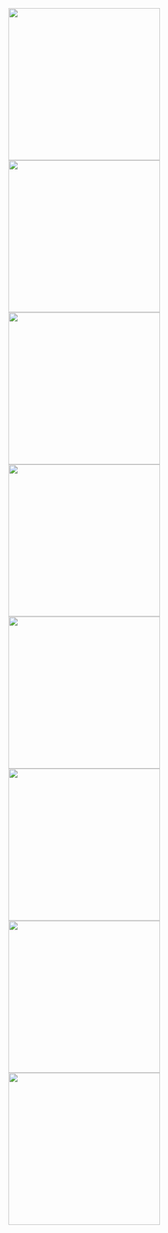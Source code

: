 [<img src="https://raw.githubusercontent.com/xavrr/test/master//PagesVideotex2/E.BIG.APPLE" width="300">](http://212.47.238.202/minitel/minitel-loader.html?url=https://raw.githubusercontent.com/xavrr/test/master//PagesVideotex2/E.BIG.APPLE.png)<BR>
[<img src="https://raw.githubusercontent.com/xavrr/test/master//PagesVideotex2/E.BIG.DEBUT" width="300">](http://212.47.238.202/minitel/minitel-loader.html?url=https://raw.githubusercontent.com/xavrr/test/master//PagesVideotex2/E.BIG.DEBUT.png)<BR>
[<img src="https://raw.githubusercontent.com/xavrr/test/master//PagesVideotex2/E.BIG.SCREEN2" width="300">](http://212.47.238.202/minitel/minitel-loader.html?url=https://raw.githubusercontent.com/xavrr/test/master//PagesVideotex2/E.BIG.SCREEN2.png)<BR>
[<img src="https://raw.githubusercontent.com/xavrr/test/master//PagesVideotex2/E.BIG.SCREEN_" width="300">](http://212.47.238.202/minitel/minitel-loader.html?url=https://raw.githubusercontent.com/xavrr/test/master//PagesVideotex2/E.BIG.SCREEN_.png)<BR>
[<img src="https://raw.githubusercontent.com/xavrr/test/master//PagesVideotex2/E.GILBERT1" width="300">](http://212.47.238.202/minitel/minitel-loader.html?url=https://raw.githubusercontent.com/xavrr/test/master//PagesVideotex2/E.GILBERT1.png)<BR>
[<img src="https://raw.githubusercontent.com/xavrr/test/master//PagesVideotex2/E.GILBERT2" width="300">](http://212.47.238.202/minitel/minitel-loader.html?url=https://raw.githubusercontent.com/xavrr/test/master//PagesVideotex2/E.GILBERT2.png)<BR>
[<img src="https://raw.githubusercontent.com/xavrr/test/master//PagesVideotex2/E.GILBERT3" width="300">](http://212.47.238.202/minitel/minitel-loader.html?url=https://raw.githubusercontent.com/xavrr/test/master//PagesVideotex2/E.GILBERT3.png)<BR>
[<img src="https://raw.githubusercontent.com/xavrr/test/master//PagesVideotex2/E.SPRINGTIME" width="300">](http://212.47.238.202/minitel/minitel-loader.html?url=https://raw.githubusercontent.com/xavrr/test/master//PagesVideotex2/E.SPRINGTIME.png)<BR>

